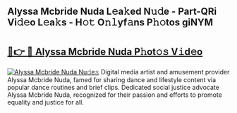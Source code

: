 ## Alyssa Mcbride Nuda L𝚎a𝚔ed N𝚞𝚍e - Part-QRi Vi𝚍𝚎o L𝚎a𝚔s - H𝚘𝚝 O𝚗𝚕yf𝚊ns P𝚑𝚘tos giNYM

# <h2><a href="http://kfbppin.oniu.top/?m=Alyssa+Mcbride+Nuda">🔗👉 🔴 Alyssa Mcbride Nuda P𝚑ot𝚘𝚜 V𝚒d𝚎o</a></h2>

[![Alyssa Mcbride Nuda Nu𝚍e𝚜](https://i.imgur.com/0qMVB7G.gif)](http://kfbppin.oniu.top/?m=Alyssa+Mcbride+Nuda)
Digital media artist and amusement provider Alyssa Mcbride Nuda, famed for sharing dance and lifestyle content via popular dance routines and brief clips. Dedicated social justice advocate Alyssa Mcbride Nuda, recognized for their passion and efforts to promote equality and justice for all.  
